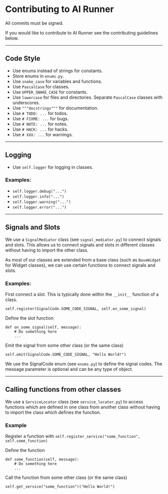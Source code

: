 # Contributing to AI Runner

All commits must be signed.

If you would like to contribute to AI Runner see the contributing guidelines below.

---

## Code Style

- Use enums instead of strings for constants.
- Store enums in `enums.py`.
- Use `snake_case` for variables and functions.
- Use `PascalCase` for classes.
- Use `UPPER_SNAKE_CASE` for constants.
- Use `lowercase` for files and directories. Separate `PascalCase` classes with underscores.
- Use `"""docstrings"""` for documentation.
- Use `# TODO: ...` for todos.
- Use `# FIXME: ...` for bugs.
- Use `# NOTE: ...` for notes.
- Use `# HACK: ...` for hacks.
- Use `# XXX: ...` for warnings.

---

## Logging

- Use `self.logger` for logging in classes.

### Examples:
- `self.logger.debug("...")`
- `self.logger.info("...")`
- `self.logger.warning("...")`
- `self.logger.error("...")`

---

## Signals and Slots

We use a `SignalMediator` class (see `signal_mediator.py`) to connect signals and slots. 
This allows us to connect signals and slots in different classes without having to import the other class.

As most of our classes are extended from a base class (such as `BaseWidget` for 
Widget classes), we can use certain functions to connect signals and slots.

### Examples:

First connect a slot. This is typically done within the `__init__` function of a class.

`self.register(SignalCode.SOME_CODE_SIGNAL, self.on_some_signal)`

Define the slot function

```
def on_some_signal(self, message):
    # Do something here
    ...
```

Emit the signal from some other class (or the same class)

`self.emit(SignalCode.SOME_CODE_SIGNAL, "Hello World!")`

We use the SignalCode enum (see `enums.py`) to define the signal codes.
The message parameter is optional and can be any type of object.

---

## Calling functions from other classes

We use a `ServiceLocator` class (see `service_locator.py`) to access functions
which are defined in one class from another class without having to import the
class which defines the function.

### Example

Register a function with `self.register_service("some_function", self.some_function)`

Define the function

```
def some_function(self, message):
    # Do something here
    ...
```

Call the function from some other class (or the same class)

`self.get_service("some_function")("Hello World!")`